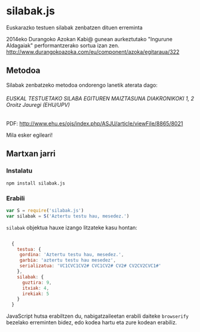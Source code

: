 silabak.js
==========

Euskarazko testuen silabak zenbatzen dituen erreminta

2014eko Durangoko Azokan Kabi@ gunean aurkeztutako "Ingurune Aldagaiak" performantzerako sortua izan zen. http://www.durangokoazoka.com/eu/component/azoka/egitaraua/322

Metodoa
-------

Silabak zenbatzeko metodoa ondorengo lanetik aterata dago:
###### EUSKAL TESTUETAKO SILABA EGITUREN MAIZTASUNA DIAKRONIKOKI 1, 2 Oroitz Jauregi (EHU/UPV)
PDF: http://www.ehu.es/ojs/index.php/ASJU/article/viewFile/8865/8021

Mila esker egileari!



Martxan jarri
-------------

### Instalatu
`npm install silabak.js`

### Erabili
```js  
var S = require('silabak.js')
var silabak = S('Aztertu testu hau, mesedez.')
```
`silabak` objektua hauxe izango litzateke kasu hontan:
```js

  { 
    testua: {
     gordina: 'Aztertu testu hau, mesedez.',
     garbia: 'aztertu testu hau mesedez',
     serializatua: 'VC1CVC1CV2# CVC1CV2# CV2# CV2CV2CVC1#' 
    },
    silabak: { 
      guztira: 9, 
      itxiak: 4, 
      irekiak: 5 
    } 
  }
```
  
JavaScript hutsa erabiltzen du, nabigatzaileetan erabili daiteke `browserify` bezelako erreminten bidez, edo kodea hartu eta zure kodean erabiliz. 
